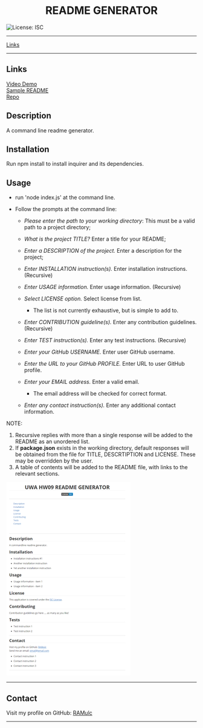 <h1 align=center>README GENERATOR</h1>

![License: ISC](https://img.shields.io/badge/License-ISC-blue.svg)

------

<a href="#heading-1">Links</a>

------

## Links

<a href="https://github.com/RAMulc/README_Generator/blob/main/demo/ReadmeDemo.webm">Video Demo</a>
<br>
<a href="https://github.com/RAMulc/README_Generator/blob/main/demo/SampleREADME.md">Sample README</a>
<br>
<a href="https://github.com/RAMulc/README_Generator">Repo</a> 

## Description

A command line readme generator. 

## Installation
Run npm install to install inquirer and its dependencies.

## Usage
- run 'node index.js' at the command line.

- Follow the prompts at the command line:

  - *Please enter the path to your working directory*: This must be a valid path to a project directory;

  - *What is the project TITLE?* Enter a title for your README;

  - *Enter a DESCRIPTION of the project.* Enter a description for the project;

  - *Enter INSTALLATION instruction(s).* Enter installation instructions. (Recursive)

  - *Enter USAGE information.* Enter usage information. (Recursive)

  - *Select LICENSE option.* Select license from list. 

    - The list is not currently exhaustive, but is simple to add to.

  - *Enter CONTRIBUTION guideline(s).* Enter any contribution guidelines. (Recursive)

  - *Enter TEST instruction(s).* Enter any test instructions. (Recursive)

  - *Enter your GitHub USERNAME.* Enter user GitHub username.

  - *Enter the URL to your GitHub PROFILE.* Enter URL to user GitHub profile.

  - *Enter your EMAIL address.* Enter a valid email.

    - The email address will be checked for correct format.

  - *Enter any contact instruction(s).* Enter any additional contact information.

    

NOTE: 

1. Recursive replies with more than a single response will be added to the README as an unordered list.
2. If **package.json** exists in the working directory, default responses will be obtained from the file for TITLE, DESCRTIPTION and LICENSE. These may be overridden by the user.
3. A table of contents will be added to the README file, with links to the relevant sections.

<img src="https://github.com/RAMulc/README_Generator/blob/main/demo/Screenshot.png" style="zoom:50%;" />

------

## Contact
Visit my profile on GitHub: [RAMulc](<https://github.com/RAMulc>)

------

